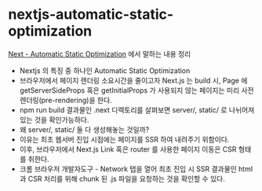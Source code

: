 nextjs-automatic-static-optimization
===

<a href="https://nextjs.org/docs/pages/building-your-application/rendering/automatic-static-optimization">Next - Automatic Static Optimization</a> 에서 말하는 내용 정리

<ul>
  <li>Nextjs 의 특징 중 하나인 Automatic Static Optimization</li>
  <li>브라우저에서 페이지 렌더링 소요시간을 줄이고자 Next.js 는 build 시, Page 에 getServerSideProps 혹은 getInitialProps 가 사용되지 않는 페이지는 미리 사전렌더링(pre-rendering)을 한다.  </li>
  <li>npm run build 결과물인 .next 디렉토리를 살펴보면 server/, static/ 로 나뉘어져 있는 것을 확인가능하다. </li>
  <li>왜 server/, static/ 둘 다 생성해놓는 것일까?</li>
  <li>이유는 최초 웹서버 진입 시점에는 페이지를 SSR 하여 내려주기 위함이다.</li>
  <li>이후, 브라우저에서 Next.js Link 혹은 router 를 사용한 페이지 이동은 CSR 형태를 취한다. 
  <li>크롬 브라우저 개발자도구 - Network 탭을 열어 최초 진입 시 SSR 결과물인 html 과 CSR 처리를 위해 chunk 된 .js 파일을 요청하는 것을 확인할 수 있다. </li>
</ul>